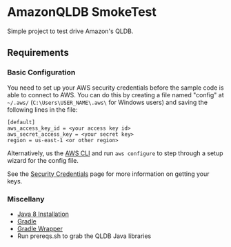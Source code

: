 # AmazonQLDB SmokeTest

Simple project to test drive Amazon's QLDB.

## Requirements

### Basic Configuration

You need to set up your AWS security credentials before the sample code is able
to connect to AWS. You can do this by creating a file named "config" at `~/.aws/` 
(`C:\Users\USER_NAME\.aws\` for Windows users) and saving the following lines in the file:

    [default]
    aws_access_key_id = <your access key id>
    aws_secret_access_key = <your secret key>
    region = us-east-1 <or other region>

Alternatively, us the [AWS CLI](https://aws.amazon.com/cli/) and run `aws configure` to 
step through a setup wizard for the config file.

See the [Security Credentials](http://aws.amazon.com/security-credentials) page
for more information on getting your keys.

### Miscellany

* [Java 8 Installation](https://docs.oracle.com/javase/8/docs/technotes/guides/install/install_overview.html)
* [Gradle]()
* [Gradle Wrapper](https://docs.gradle.org/3.3/userguide/gradle_wrapper.html)
* Run prereqs.sh to grab the QLDB Java libraries